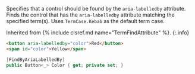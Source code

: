 Specifies that a control should be found by the `aria-labelledby` attribute.
Finds the control that has the `aria-labelledby` attribute matching the specified term(s).
Uses `TermCase.Kebab` as the default term case.

Inherited from {% include clsref.md name="TermFindAttribute" %}.
{:.info}

```html
<button aria-labelledby="color">Red</button>
<span id="color">Yellow</span>
```
```cs
[FindByAriaLabelledBy]
public Button<_> Color { get; private set; }
```